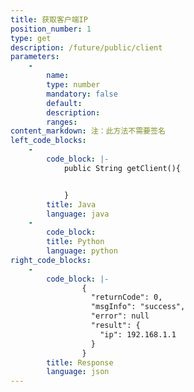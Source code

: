 ```yaml
---
title: 获取客户端IP
position_number: 1
type: get
description: /future/public/client
parameters:
    -
        name:
        type: number
        mandatory: false
        default:
        description:
        ranges:
content_markdown: 注：此方法不需要签名
left_code_blocks:
    -
        code_block: |-
            public String getClient(){


            }
        title: Java
        language: java
    -
        code_block:
        title: Python
        language: python
right_code_blocks:
    -
        code_block: |-
                {
                  "returnCode": 0,
                  "msgInfo": "success",
                  "error": null
                  "result": {
                    "ip": 192.168.1.1  
                  }
                }
        title: Response
        language: json
---
```

